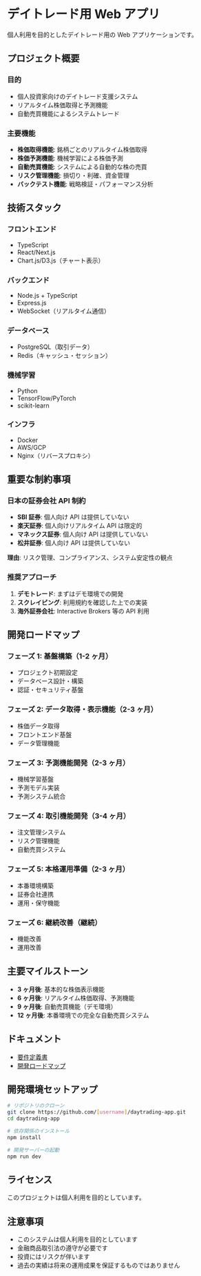 # デイトレード用 Web アプリ

個人利用を目的としたデイトレード用の Web アプリケーションです。

## プロジェクト概要

### 目的

- 個人投資家向けのデイトレード支援システム
- リアルタイム株価取得と予測機能
- 自動売買機能によるシステムトレード

### 主要機能

- **株価取得機能**: 銘柄ごとのリアルタイム株価取得
- **株価予測機能**: 機械学習による株価予測
- **自動売買機能**: システムによる自動的な株の売買
- **リスク管理機能**: 損切り・利確、資金管理
- **バックテスト機能**: 戦略検証・パフォーマンス分析

## 技術スタック

### フロントエンド

- TypeScript
- React/Next.js
- Chart.js/D3.js（チャート表示）

### バックエンド

- Node.js + TypeScript
- Express.js
- WebSocket（リアルタイム通信）

### データベース

- PostgreSQL（取引データ）
- Redis（キャッシュ・セッション）

### 機械学習

- Python
- TensorFlow/PyTorch
- scikit-learn

### インフラ

- Docker
- AWS/GCP
- Nginx（リバースプロキシ）

## 重要な制約事項

### 日本の証券会社 API 制約

- **SBI 証券**: 個人向け API は提供していない
- **楽天証券**: 個人向けリアルタイム API は限定的
- **マネックス証券**: 個人向け API は提供していない
- **松井証券**: 個人向け API は提供していない

**理由**: リスク管理、コンプライアンス、システム安定性の観点

### 推奨アプローチ

1. **デモトレード**: まずはデモ環境での開発
2. **スクレイピング**: 利用規約を確認した上での実装
3. **海外証券会社**: Interactive Brokers 等の API 利用

## 開発ロードマップ

### フェーズ 1: 基盤構築（1-2 ヶ月）

- プロジェクト初期設定
- データベース設計・構築
- 認証・セキュリティ基盤

### フェーズ 2: データ取得・表示機能（2-3 ヶ月）

- 株価データ取得
- フロントエンド基盤
- データ管理機能

### フェーズ 3: 予測機能開発（2-3 ヶ月）

- 機械学習基盤
- 予測モデル実装
- 予測システム統合

### フェーズ 4: 取引機能開発（3-4 ヶ月）

- 注文管理システム
- リスク管理機能
- 自動売買システム

### フェーズ 5: 本格運用準備（2-3 ヶ月）

- 本番環境構築
- 証券会社連携
- 運用・保守機能

### フェーズ 6: 継続改善（継続）

- 機能改善
- 運用改善

## 主要マイルストーン

- **3 ヶ月後**: 基本的な株価表示機能
- **6 ヶ月後**: リアルタイム株価取得、予測機能
- **9 ヶ月後**: 自動売買機能（デモ環境）
- **12 ヶ月後**: 本番環境での完全な自動売買システム

## ドキュメント

- [要件定義書](./docs/daytrading-app-requirements.md)
- [開発ロードマップ](./docs/daytrading-app-roadmap.md)

## 開発環境セットアップ

```bash
# リポジトリのクローン
git clone https://github.com/[username]/daytrading-app.git
cd daytrading-app

# 依存関係のインストール
npm install

# 開発サーバーの起動
npm run dev
```

## ライセンス

このプロジェクトは個人利用を目的としています。

## 注意事項

- このシステムは個人利用を目的としています
- 金融商品取引法の遵守が必要です
- 投資にはリスクが伴います
- 過去の実績は将来の運用成果を保証するものではありません
